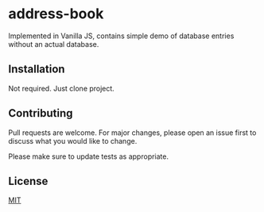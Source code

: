 # address-book

Implemented in Vanilla JS, contains simple demo of database entries without an actual database. 

## Installation

Not required. Just clone project.

## Contributing
Pull requests are welcome. For major changes, please open an issue first to discuss what you would like to change.

Please make sure to update tests as appropriate.

## License
[MIT](https://choosealicense.com/licenses/mit/)